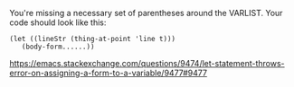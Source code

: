 You're missing a necessary set of parentheses around the VARLIST. Your code should look like this:

```elisp
(let ((lineStr (thing-at-point 'line t)))
   (body-form......))
```

https://emacs.stackexchange.com/questions/9474/let-statement-throws-error-on-assigning-a-form-to-a-variable/9477#9477
